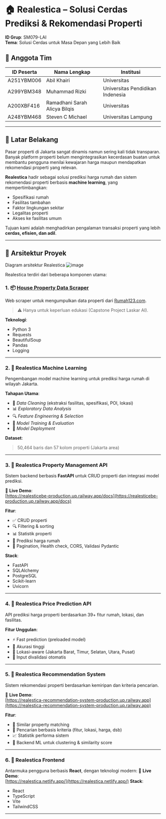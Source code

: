 # 🏠 Realestica – Solusi Cerdas Prediksi & Rekomendasi Properti

**ID Grup**: SM079-LAI  
**Tema**: Solusi Cerdas untuk Masa Depan yang Lebih Baik

## 👥 Anggota Tim
| ID Peserta   | Nama Lengkap                             | Institusi             |
|--------------|-------------------------------------------|------------------------|
| A251YBM006   | Abil Khairi                               | Universitas            |
| A299YBM348   | Muhammad Rizki                            | Universitas Pendidikan Indenesia            |
| A200XBF416   | Ramadhani Sarah Alicya Bilqis             | Universitas            |
| A248YBM468   | Steven C Michael                          | Universitas Lampung    |

---

## 📌 Latar Belakang

Pasar properti di Jakarta sangat dinamis namun sering kali tidak transparan. Banyak platform properti belum mengintegrasikan kecerdasan buatan untuk membantu pengguna menilai kewajaran harga maupun mendapatkan rekomendasi properti yang relevan.

**Realestica** hadir sebagai solusi prediksi harga rumah dan sistem rekomendasi properti berbasis **machine learning**, yang mempertimbangkan:

- Spesifikasi rumah
- Fasilitas tambahan
- Faktor lingkungan sekitar
- Legalitas properti
- Akses ke fasilitas umum

Tujuan kami adalah menghadirkan pengalaman transaksi properti yang lebih **cerdas, efisien, dan adil**.

---

## 🧩 Arsitektur Proyek
Diagram arsitektur Realestica
![image](https://github.com/user-attachments/assets/291e37cd-6e3e-46b5-b4da-a214fbaf22ad)

Realestica terdiri dari beberapa komponen utama:

### 1. 📦 [House Property Data Scraper](https://github.com/MuhammadRizki8/house-property-data-scraper)
Web scraper untuk mengumpulkan data properti dari [Rumah123.com](https://www.rumah123.com).  
> ⚠️ Hanya untuk keperluan edukasi (Capstone Project Laskar AI).

**Teknologi**:
- Python 3
- Requests
- BeautifulSoup
- Pandas
- Logging

---

### 2. 🤖 Realestica Machine Learning

Pengembangan model machine learning untuk prediksi harga rumah di wilayah Jakarta.

**Tahapan Utama**:
- 📄 *Data Cleaning* (ekstraksi fasilitas, spesifikasi, POI, lokasi)
- 📊 *Exploratory Data Analysis*
- 🔍 *Feature Engineering & Selection*
- 🧠 *Model Training & Evaluation*
- 💾 *Model Deployment*

**Dataset**:  
> 50,464 baris dan 57 kolom properti (Jakarta area)

---

### 3. 🔌 Realestica Property Management API

Sistem backend berbasis **FastAPI** untuk CRUD properti dan integrasi model prediksi.

🔗 **Live Demo**:  
[https://realesticebe-production.up.railway.app/docs](https://realesticebe-production.up.railway.app/docs)

**Fitur**:
- ✅ CRUD properti
- 🔍 Filtering & sorting
- 📊 Statistik properti
- 🧠 Prediksi harga rumah
- 🔁 Pagination, Health check, CORS, Validasi Pydantic

**Stack**:
- FastAPI
- SQLAlchemy
- PostgreSQL
- Scikit-learn
- Uvicorn

---

### 4. 🔮 Realestica Price Prediction API

API prediksi harga properti berdasarkan 39+ fitur rumah, lokasi, dan fasilitas.

**Fitur Unggulan**:
- ⚡ Fast prediction (preloaded model)
- 🎯 Akurasi tinggi
- 📍 Lokasi-aware (Jakarta Barat, Timur, Selatan, Utara, Pusat)
- 🔐 Input divalidasi otomatis

---

### 5. 🧭 Realestica Recommendation System

Sistem rekomendasi properti berdasarkan kemiripan dan kriteria pencarian.

🔗 **Live Demo**:  
[https://realestica-recommendation-system-production.up.railway.app](https://realestica-recommendation-system-production.up.railway.app)

**Fitur**:
- 🧬 Similar property matching
- 🔎 Pencarian berbasis kriteria (fitur, lokasi, harga, dsb)
- 📈 Statistik performa sistem
- 🧠 Backend ML untuk clustering & similarity score

---

### 6. 🎨 Realestica Frontend

Antarmuka pengguna berbasis **React**, dengan teknologi modern:
🔗 **Live Demo**:  
[https://realestica.netlify.app/](https://realestica.netlify.app/)
**Stack**:
- React
- TypeScript
- Vite
- TailwindCSS

---


